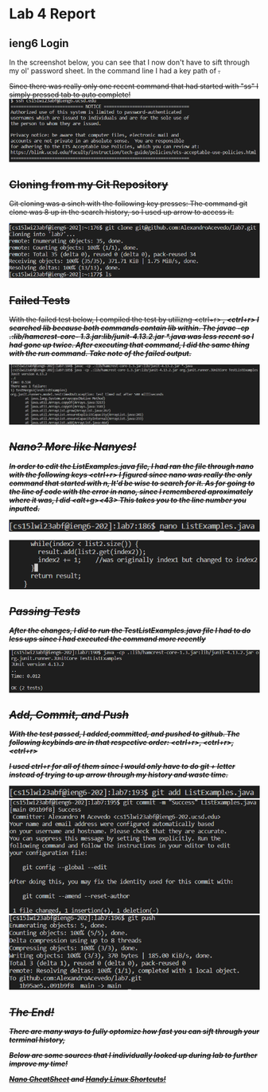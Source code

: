 # Lab 4 Report

## ieng6 Login
In the screenshot below, you can see that I now don't have to sift through my ol' password sheet.
In the command line I had a key path of <s><s><tab>. 
  
Since there was really only one recent command that had started with "ss" I simply pressed tab to
auto complete!
![Login](LAB4LOGIN.png)

## Cloning from my Git Repository
Git cloning was a sinch with the following key presses: <up><up><up><up><up><up><up><up><enter>
The command git clone was 8 up in the search history, so I used up arrow to access it.

![Cloning](LAB4CLONE.png)

## Failed Tests
With the failed test below, I compiled the test by utilizng <ctrl+r> <l><i><b> <up><up><enter>, <ctrl+r> <l><i><b> <up><up><enter>
I searched lib because both commands contain lib within. 
The javac -cp .:lib/hamcrest-core-
1.3.jar:lib/junit-4.13.2.jar *.java was less recent so I had gone up twice.
After executing that command, I did the same thing with the run command.
Take note of the failed output.

![Failed Tests](LAB4JUNITTESTS.png)
  
## Nano? More like Nanyes!
In order to edit the ListExamples.java file, I had ran the file through nano with the following keys
<ctrl+r><n><a><n><enter>
I figured since nano was really the only command that started with n, It'd be wise to search for it.
As for going to the line of code with the error in nano, since I remembered aproximately where it was,
I did <alt+g><43><enter>
This takes you to the line number you inputted.

![Nano](Lab4Nano1.png)

![Nano2](Lab4Nano2.png)
  
## Passing Tests
After the changes, I did <up><up><enter> to run the TestListExamples.java file
I had to do less ups since I had executed the command more recently

![Passed Tests](LAB4SUCCESSTEST.png)

## Add, Commit, and Push
With the test passed, I added,committed, and pushed to github. 
The following keybinds are in that respective order:
<ctrl+r><g><i><t><spacebar><a><enter>, <ctrl+r><g><i><t><spacebar><c><o><enter>, 
<ctrl+r><g><i><t><spacebar><p><enter>

I used ctrl+r for all of them since I would only have to do git + letter 
instead of trying to up arrow through my history and waste time.

![Git Add](Lab4Add.png)
![Git Commit](LAB4GITCOMMIT.png)
![Git Push](LAB4PUSH.png)

## The End!
There are many ways to fully optomize how fast you can sift through your terminal history,

Below are some sources that I individually looked up during lab to further improve my time!

[Nano CheatSheet](https://www.nano-editor.org/dist/latest/cheatsheet.html)
and [Handy Linux Shortcuts!](https://linuxhandbook.com/linux-shortcuts/)
